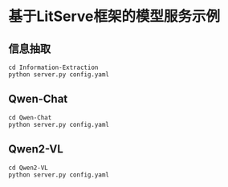 # 基于LitServe框架的模型服务示例

## 信息抽取

```shell
cd Information-Extraction
python server.py config.yaml
```

## Qwen-Chat

```shell
cd Qwen-Chat
python server.py config.yaml
```

## Qwen2-VL

```shell
cd Qwen2-VL
python server.py config.yaml
```

